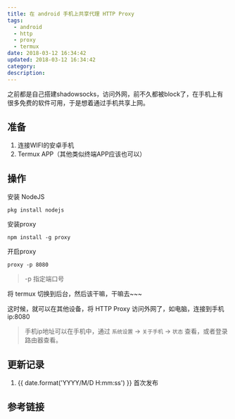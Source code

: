 ```yaml
---
title: 在 android 手机上共享代理 HTTP Proxy
tags:
  - android
  - http
  - proxy
  - termux
date: 2018-03-12 16:34:42
updated: 2018-03-12 16:34:42
category:
description:
---
```


之前都是自己搭建shadowsocks，访问外网，前不久都被block了，在手机上有很多免费的软件可用，于是想着通过手机共享上网。

<!-- more -->

## 准备

1.  连接WIFI的安卓手机
2.  Termux APP（其他类似终端APP应该也可以）

## 操作

安装 NodeJS

```
pkg install nodejs
```

安装proxy

```
npm install -g proxy
```

开启proxy

```
proxy -p 8080
```

> -p 指定端口号

将 termux 切换到后台，然后该干嘛，干嘛去~~~

这时候，就可以在其他设备，将 HTTP Proxy 访问外网了，如电脑，连接到手机 ip:8080

> 手机ip地址可以在手机中，通过 `系统设置` -> `关于手机` -> `状态` 查看，或者登录路由器查看。

## 更新记录

1. {{ date.format('YYYY/M/D H:mm:ss') }} 首次发布

## 参考链接
